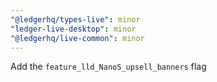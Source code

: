 ```yaml
---
"@ledgerhq/types-live": minor
"ledger-live-desktop": minor
"@ledgerhq/live-common": minor
---
```


Add the `feature_lld_NanoS_upsell_banners` flag
